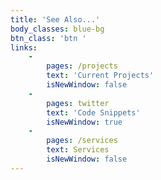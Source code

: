 ```yaml
---
title: 'See Also...'
body_classes: blue-bg
btn_class: 'btn '
links:
    -
        pages: /projects
        text: 'Current Projects'
        isNewWindow: false
    -
        pages: twitter
        text: 'Code Snippets'
        isNewWindow: true
    -
        pages: /services
        text: Services
        isNewWindow: false
---
```


